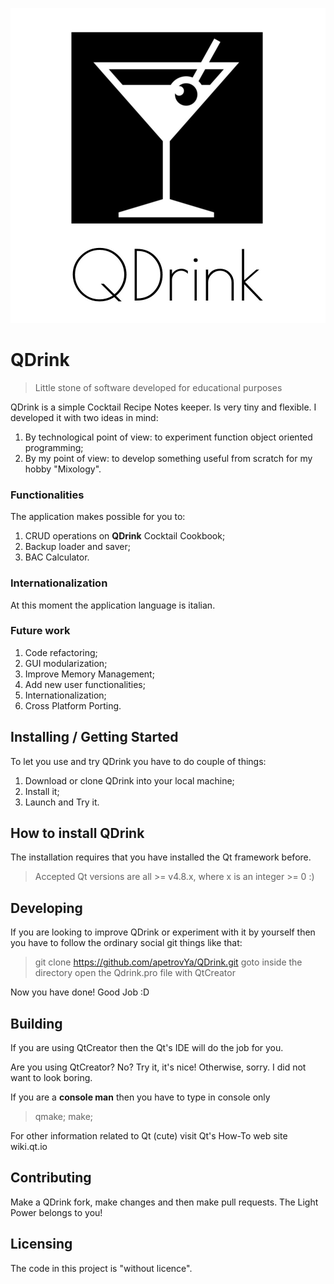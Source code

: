 ![Qdrink Project Logo](https://raw.githubusercontent.com/apetrovYa/QDrink/master/docs/images/qdrink-logo.jpg)

# QDrink
> Little stone of software developed for educational purposes


QDrink is a simple Cocktail Recipe Notes keeper. Is very tiny and flexible.
I developed it with two ideas in mind:

 1. By technological point of view: to experiment function object oriented programming;
 2. By my point of view: to develop something useful from scratch for my hobby "Mixology".

### Functionalities

The application makes possible for you to:
1. CRUD operations on **QDrink** Cocktail Cookbook;
2. Backup loader and saver;
3. BAC Calculator.


### Internationalization

At this moment the application language is italian.

### Future work

1. Code refactoring;
2. GUI modularization;
3. Improve Memory Management;
4. Add new user functionalities;
5. Internationalization;
6. Cross Platform Porting.



## Installing  / Getting Started

To let you use and try QDrink you have to do couple of things:

1. Download or clone QDrink into your local machine;
2. Install it;
3. Launch and Try it.


## How to install QDrink

The installation requires that you have installed the Qt framework
before.

> Accepted Qt versions are all >= v4.8.x, where x is an integer >= 0 :)

## Developing


If you are looking to improve QDrink or experiment with it by yourself then
you have to follow the ordinary social git things like that:

> git clone https://github.com/apetrovYa/QDrink.git
> goto inside the directory
> open the Qdrink.pro file with QtCreator



Now you have done! Good Job :D


## Building

If you are using QtCreator then the Qt's IDE will do the job for you.

Are you using QtCreator? No? Try it, it's nice!
Otherwise, sorry. I did not want to look boring.


If you are a **console man** then you have to type in console only
> qmake; make;

For other information related to Qt (cute) visit Qt's How-To web site wiki.qt.io

## Contributing

Make a QDrink fork, make changes and then make pull requests.
The Light Power belongs to you!


## Licensing

The code in this project is "without licence".
